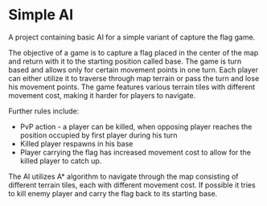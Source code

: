 # Simple AI

A project containing basic AI for a simple variant of capture the flag game.

The objective of a game is to capture a flag placed in the center of the map and return with it to the starting position called base. The game is turn based and allows only for certain movement points in one turn.
Each player can either utilize it to traverse through map terrain or pass the turn and lose his movement points. The game features various 
terrain tiles with different movement cost, making it harder for players to navigate.

Further rules include:
- PvP action - a player can be killed, when opposing player reaches the position occupied by first player during his turn
- Killed player respawns in his base
- Player carrying the flag has increased movement cost to allow for the killed player to catch up.


The AI utilizes A* algorithm to navigate through the map consisting of different terrain tiles, each with different movement cost. If possible it
tries to kill enemy player and carry the flag back to its starting base.
